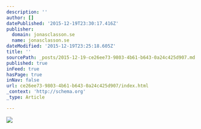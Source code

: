 ```yaml
---
description: ''
author: []
datePublished: '2015-12-19T23:30:17.416Z'
publisher:
  domain: jonasclasson.se
  name: jonasclasson.se
dateModified: '2015-12-19T23:25:18.605Z'
title: ''
sourcePath: _posts/2015-12-19-ce26ee73-9803-4b61-b643-0a24c425d907.md
published: true
inFeed: true
hasPage: true
inNav: false
url: ce26ee73-9803-4b61-b643-0a24c425d907/index.html
_context: 'http://schema.org'
_type: Article

---
```

![](http://jonasclasson.se/wp-content/uploads/2015/09/JC15.jpg)